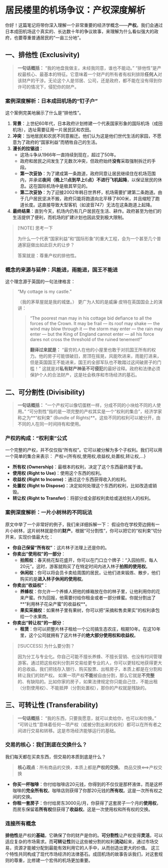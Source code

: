 # 居民楼里的机场争议：产权深度解析
你好！这篇笔记将带你深入理解一个非常重要的经济学概念——**产权**。我们会通过日本成田机场这个真实的、长达数十年的争议故事，来理解为什么看似强大的政府，也要尊重普通居民的“一亩三分地”。
## 一、排他性 (Exclusivity)
> **一句话概括：** “我的地盘我做主，未经我同意，谁也不能动。”
“排他性”是产权最核心、最基本的特征。它意味着一个财产的所有者有权利排除**任何人**对该财产的干涉。无论这个人是邻居、公司，还是政府，都不能在没有得到你许可的情况下，侵犯你的财产。
### 案例深度解析：日本成田机场的“钉子户”
这个案例完美地展示了什么是“排他性”。
1. **背景**：上世纪60年代，日本政府计划修建一个代表国家形象的国际机场（成田机场），选址需要征用一片居民区和农田。
2. **冲突**：当地居民和农民不同意搬迁。他们认为这是他们世代生活的家园，不愿意为了政府的“国家利益”而牺牲自己的生活。
3. **漫长的拉锯战**：
    - 这场斗争从1966年一直持续到现在，超过了50年。
    - 政府和居民之间发生了无数次冲突，但政府始终**没有**采取强制拆迁的手段。
    - **第一次妥协**：为了建成第一条跑道，政府同意让居民继续住在机场范围内，并承诺**夜间（晚上**11**点到早上**6**点）不进行飞机起降**，以保证居民的休息。这在国际机场中是极其罕见的。
    - **第二次妥协**：为了迎接2002年韩日世界杯，机场需要扩建第二条跑道。由于几户居民坚决不搬，政府只能将跑道向北平移了800米，并且缩短了跑道长度。这直接导致大型客机（如波音747）无法在这条跑道上起降。
4. **最终结果**：直到今天，机场内仍有几户居民在生活、耕作。政府甚至为他们的生活提供了便利，而机场的扩建计划也因此受到极大限制。
> [!NOTE] 思考一下
> 
> 为什么一个代表“国家利益”和“国际形象”的重大工程，会为一个甚至几个普通家庭做出如此巨大的让步？
> 
> 答案就是：尊重产权的排他性。
### 概念的来源与延伸：风能进，雨能进，国王不能进
这个理念源于英国的一句法律格言：
> “My cottage is my castle.”
> 
> （我的茅草屋就是我的城堡。）
更广为人知的是威廉·皮特在英国国会上的演讲：
> > “The poorest man may in his cottage bid defiance to all the forces of the Crown. It may be frail — its roof may shake — the wind may blow through it — the storm may enter — the rain may enter — but the King of England cannot enter — all his force dares not cross the threshold of the ruined tenement!”
> > 
> > **翻译过来就是：** “最穷的人在他的小屋里也敢于对抗国王所有的权力。他的房子可能很破旧，房顶在摇晃，风能吹进来，雨能打进来，但是英国国王不能进来，国王的全部军队也不敢踏过这间破房子的门槛！”
这就是对**私有财产神圣不可侵犯**的最好诠释。政府和法律必须保护个人的合法财产，这是社会秩序和市场经济的基石。
## 二、可分割性 (Divisibility)
> **一句话概括：** “一个产权可以像切蛋糕一样，分成不同的小块给不同的人使用。”
“可分割性”指的是一项完整的产权其实是一个“权利的集合”，经济学家称之为**“权利束” (Bundle of Rights)**。这些不同的权利可以被分开，由不同的人在同一时间持有和使用。
### 产权的构成：“权利束”公式
一个完整的产权，并不仅仅指“所有权”。它可以被分解为多个子权利。我们可以用一个简单的集合来表示：
产权={所有权,使用权,收益权,处置权,转让权,...}
- **所有权 (Ownership)**：最根本的权利，决定了这个东西最终属于谁。
- **使用权 (Right to Use)**：使用这个东西的权利。
- **收益权 (Right to Income)**：通过这个东西获得收入的权利。
- **处置权 (Right to Dispose)**：决定如何处理这个东西的权利，比如改造或销毁。
- **转让权 (Right to Transfer)**：将部分或全部权利卖给或送给别人的权利。
### 案例深度解析：一片小树林的不同玩法
原文中举了一个非常好的例子，我们来详细拆解一下：
假设你在学校旁边拥有一片小树林，这片树林就是你的**财产**。根据“可分割性”，你可以把它的“权利束”切分开来，实现价值最大化：
- **你自己保留“所有权”**：这片林子法理上还是你的。
- **你卖出“使用权”的一部分**：
    - **拍照权**：春天桃花梨花盛开，你可以在门口立个牌子：“入园拍照，每人20元”。这时，游客就购买了在特定时间内进入林子**拍照的使用权**。
    - **休闲权**：你可以将会员卡卖给周围的居民，让他们进来锻炼、散步，他们购买的是**进入林子休闲的使用权**。
- **你卖出“收益权”**：
    - **养蜂权**：你允许一个养蜂人把他的蜂箱放在你的林子里，让他利用你的花来产蜜。作为回报，他需要付给你租金或者一部分蜂蜜。你就分割出了**“利用林子花朵产蜜”的收益权**。
    - **果实采摘权**：如果林子里有果树，你可以把“采摘和售卖果实”的权利承包给一个水果商。
- **你卖出“转让权”的一部分**：
    - **租赁**：你可以把整片林子租给一个公司搞生态农庄，租期10年。在这10年里，这个公司就拥有了这片林子的**绝大部分使用权和收益权**。
> [!SUCCESS] 为什么要分割？
> 
> 因为分工与专业化。你自己可能不擅长养蜂、不擅长营销、也没有时间管理游客。通过把这些权利分割并交易给更专业的人，你可以更轻松地获得更大的总收益。我们把钱存入银行、购买股票、出租房子，本质上都是在分割和转让我们的财产权。
如果一项产权**不能**被自由分割，那么它就是**不完整**的、有缺陷的。比如你家的房子，如果法律规定你只能自己住，不能出租（分割使用权）、不能抵押（分割处置权），那你的产权就是残缺的。
## 三、可转让性 (Transferability)
> **一句话概括：** “我的东西，只要我愿意，就可以卖给你，也可以和你换。”
“可转让性”意味着任何一项产权（或被分割出来的权利）都可以在所有者之间进行交易和转移。这是市场经济能够运行的基础。
### 交易的核心：我们到底在交换什么？
我们每天都在买卖东西，但交易的本质到底是什么？
> **核心观点**：所有商品的交换，本质上都是**产权的交换**。
商品交换⟺产权交换
- **你买一杯咖啡**：你付给咖啡店20元钱，你得到的不仅仅是那杯液体，而是这杯咖啡的**完全所有权**。咖啡店则获得了你那20元钱的**所有权**。这是一次所有权之间的交换。
- **你租一套房子**：你付给房东3000元/月，你获得了这套房子一个月的**使用权**，而房东保留着**所有权**但获得了**收益权**。这是一次使用权和所有权的交换。
### 连接所有概念
**排他性**是产权的**基础**，它确保了你的财产是你的。**可分割性**让产权变得**灵活**，可以适应复杂的市场需求。而**可转让性**则让这些被分割的权利**流动**起来，通过市场交易，资源才能被分配到最能有效利用它的人手中，从而创造出更大的价值。
这三个特性共同构成了现代市场经济的法律基石。成田机场的故事告诉我们，对这套规则的尊重，比修建一个宏伟的机场更加重要。